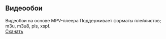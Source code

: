 ## Видеообои
Видеобои на основе MPV-плеера
Поддерживает форматы плейлистов; m3u, m3u8, pls, xspf.  
[Скачать]( https://drive.google.com/file/d/1wMgGYZ6r5VmU9Kq4ApDF5DZcHtFgtg4W/view?usp=sharing )
